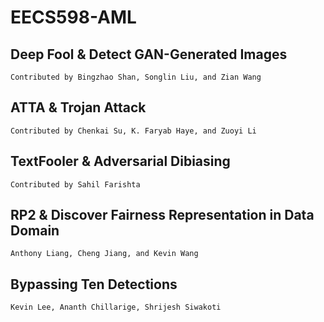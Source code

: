 # EECS598-AML

## Deep Fool & Detect GAN-Generated Images
    Contributed by Bingzhao Shan, Songlin Liu, and Zian Wang

## ATTA & Trojan Attack
    Contributed by Chenkai Su, K. Faryab Haye, and Zuoyi Li

## TextFooler & Adversarial Dibiasing
    Contributed by Sahil Farishta

## RP2 & Discover Fairness Representation in Data Domain
    Anthony Liang, Cheng Jiang, and Kevin Wang

## Bypassing Ten Detections
    Kevin Lee, Ananth Chillarige, Shrijesh Siwakoti
